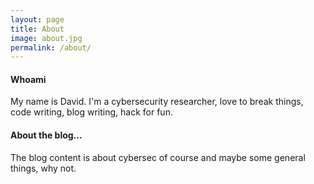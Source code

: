 ```yaml
---
layout: page
title: About
image: about.jpg
permalink: /about/
---
```


#### Whoami

My name is David. I'm a cybersecurity researcher, love to break things, code writing, blog writing, hack for fun.

#### About the blog...

The blog content is about cybersec of course and maybe some general things, why not.
